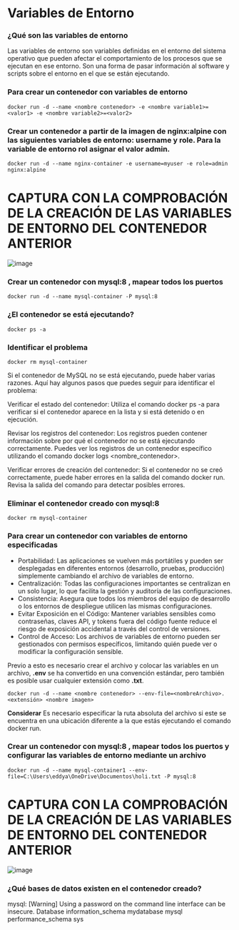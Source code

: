 # Variables de Entorno
### ¿Qué son las variables de entorno

Las variables de entorno son variables definidas en el entorno del sistema operativo que pueden afectar el comportamiento de los procesos que se ejecutan en ese entorno. Son una forma de pasar información al software y scripts sobre el entorno en el que se están ejecutando.

### Para crear un contenedor con variables de entorno

```
docker run -d --name <nombre contenedor> -e <nombre variable1>=<valor1> -e <nombre variable2>=<valor2>
```

### Crear un contenedor a partir de la imagen de nginx:alpine con las siguientes variables de entorno: username y role. Para la variable de entorno rol asignar el valor admin.

```docker run -d --name nginx-container -e username=myuser -e role=admin nginx:alpine```

# CAPTURA CON LA COMPROBACIÓN DE LA CREACIÓN DE LAS VARIABLES DE ENTORNO DEL CONTENEDOR ANTERIOR

![image](https://github.com/eddyarias/2024A-ISWD633-GR1/assets/94008713/c828515e-63a5-45a3-ae4f-9195d6736ece)

### Crear un contenedor con mysql:8 , mapear todos los puertos

```docker run -d --name mysql-container -P mysql:8```


### ¿El contenedor se está ejecutando?
```docker ps -a```

### Identificar el problema

```docker rm mysql-container```

Si el contenedor de MySQL no se está ejecutando, puede haber varias razones. Aquí hay algunos pasos que puedes seguir para identificar el problema:

Verificar el estado del contenedor: Utiliza el comando docker ps -a para verificar si el contenedor aparece en la lista y si está detenido o en ejecución.

Revisar los registros del contenedor: Los registros pueden contener información sobre por qué el contenedor no se está ejecutando correctamente. Puedes ver los registros de un contenedor específico utilizando el comando docker logs <nombre_contenedor>.

Verificar errores de creación del contenedor: Si el contenedor no se creó correctamente, puede haber errores en la salida del comando docker run. Revisa la salida del comando para detectar posibles errores.



### Eliminar el contenedor creado con mysql:8 
```docker rm mysql-container```


### Para crear un contenedor con variables de entorno especificadas
- Portabilidad: Las aplicaciones se vuelven más portátiles y pueden ser desplegadas en diferentes entornos (desarrollo, pruebas, producción) simplemente cambiando el archivo de variables de entorno.
- Centralización: Todas las configuraciones importantes se centralizan en un solo lugar, lo que facilita la gestión y auditoría de las configuraciones.
- Consistencia: Asegura que todos los miembros del equipo de desarrollo o los entornos de despliegue utilicen las mismas configuraciones.
- Evitar Exposición en el Código: Mantener variables sensibles como contraseñas, claves API, y tokens fuera del código fuente reduce el riesgo de exposición accidental a través del control de versiones.
- Control de Acceso: Los archivos de variables de entorno pueden ser gestionados con permisos específicos, limitando quién puede ver o modificar la configuración sensible.

Previo a esto es necesario crear el archivo y colocar las variables en un archivo, **.env** se ha convertido en una convención estándar, pero también es posible usar cualquier extensión como **.txt**.
```
docker run -d --name <nombre contenedor> --env-file=<nombreArchivo>.<extensión> <nombre imagen>
```
**Considerar**
Es necesario especificar la ruta absoluta del archivo si este se encuentra en una ubicación diferente a la que estás ejecutando el comando docker run.

### Crear un contenedor con mysql:8 , mapear todos los puertos y configurar las variables de entorno mediante un archivo
```docker run -d --name mysql-container1 --env-file=C:\Users\eddya\OneDrive\Documentos\holi.txt -P mysql:8```

# CAPTURA CON LA COMPROBACIÓN DE LA CREACIÓN DE LAS VARIABLES DE ENTORNO DEL CONTENEDOR ANTERIOR 
![image](https://github.com/eddyarias/2024A-ISWD633-GR1/assets/94008713/87ee2318-7003-460b-b066-28982c90c0d0)


### ¿Qué bases de datos existen en el contenedor creado?

mysql: [Warning] Using a password on the command line interface can be insecure.
Database
information_schema
mydatabase
mysql
performance_schema
sys
